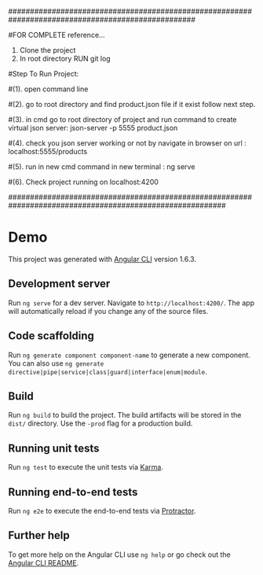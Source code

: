 ###################################################################################################

#FOR COMPLETE reference...
1. Clone the project
2. In root directory RUN git log


#Step To Run Project:

#(1). open command line

#(2). go to root directory and find product.json file if it exist follow next step.

#(3). in cmd go to root directory of project and run command to create virtual json server: json-server -p 5555 product.json

#(4). check you json server working or not by navigate in browser on url : localhost:5555/products

#(5). run in new cmd command in new terminal : ng serve

#(6). Check project running on localhost:4200

##########################################################################################################


# Demo

This project was generated with [Angular CLI](https://github.com/angular/angular-cli) version 1.6.3.

## Development server

Run `ng serve` for a dev server. Navigate to `http://localhost:4200/`. The app will automatically reload if you change any of the source files.

## Code scaffolding

Run `ng generate component component-name` to generate a new component. You can also use `ng generate directive|pipe|service|class|guard|interface|enum|module`.

## Build

Run `ng build` to build the project. The build artifacts will be stored in the `dist/` directory. Use the `-prod` flag for a production build.

## Running unit tests

Run `ng test` to execute the unit tests via [Karma](https://karma-runner.github.io).

## Running end-to-end tests

Run `ng e2e` to execute the end-to-end tests via [Protractor](http://www.protractortest.org/).

## Further help

To get more help on the Angular CLI use `ng help` or go check out the [Angular CLI README](https://github.com/angular/angular-cli/blob/master/README.md).
